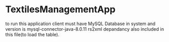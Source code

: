 # TextilesManagementApp
to run this application client must have MySQL Database in system and version is mysql-connector-java-8.0.11
rs2xml depandancy also included in this file(to load the table).
